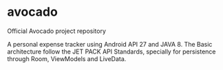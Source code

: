 # avocado
Official Avocado project repository

A personal expense tracker using Android API 27 and JAVA 8.
The Basic architecture follow the JET PACK API Standards, specially for persistence through Room, ViewModels and LiveData.

